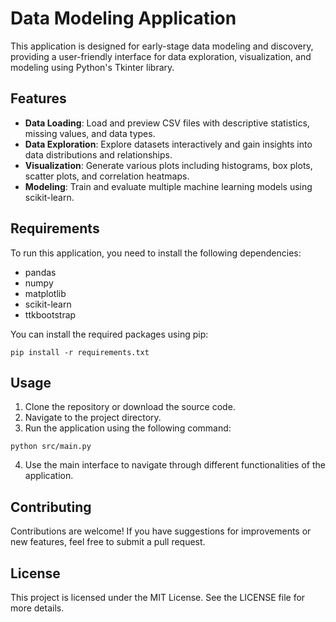 # Data Modeling Application

This application is designed for early-stage data modeling and discovery, providing a user-friendly interface for data exploration, visualization, and modeling using Python's Tkinter library.

## Features

- **Data Loading**: Load and preview CSV files with descriptive statistics, missing values, and data types.
- **Data Exploration**: Explore datasets interactively and gain insights into data distributions and relationships.
- **Visualization**: Generate various plots including histograms, box plots, scatter plots, and correlation heatmaps.
- **Modeling**: Train and evaluate multiple machine learning models using scikit-learn.

## Requirements

To run this application, you need to install the following dependencies:

- pandas
- numpy
- matplotlib
- scikit-learn
- ttkbootstrap

You can install the required packages using pip:

```
pip install -r requirements.txt
```

## Usage

1. Clone the repository or download the source code.
2. Navigate to the project directory.
3. Run the application using the following command:

```
python src/main.py
```

4. Use the main interface to navigate through different functionalities of the application.

## Contributing

Contributions are welcome! If you have suggestions for improvements or new features, feel free to submit a pull request.

## License

This project is licensed under the MIT License. See the LICENSE file for more details.